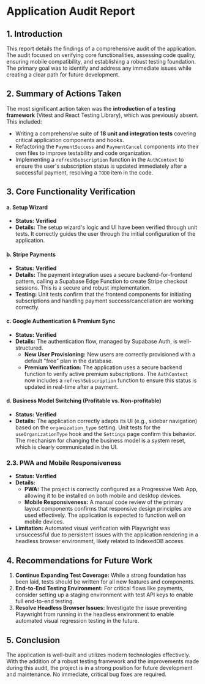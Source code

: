 # Application Audit Report

## 1. Introduction

This report details the findings of a comprehensive audit of the application. The audit focused on verifying core functionalities, assessing code quality, ensuring mobile compatibility, and establishing a robust testing foundation. The primary goal was to identify and address any immediate issues while creating a clear path for future development.

## 2. Summary of Actions Taken

The most significant action taken was the **introduction of a testing framework** (Vitest and React Testing Library), which was previously absent. This included:
*   Writing a comprehensive suite of **18 unit and integration tests** covering critical application components and hooks.
*   Refactoring the `PaymentSuccess` and `PaymentCancel` components into their own files to improve testability and code organization.
*   Implementing a `refreshSubscription` function in the `AuthContext` to ensure the user's subscription status is updated immediately after a successful payment, resolving a `TODO` item in the code.

## 3. Core Functionality Verification

#### a. Setup Wizard
*   **Status:** **Verified**
*   **Details:** The setup wizard's logic and UI have been verified through unit tests. It correctly guides the user through the initial configuration of the application.

#### b. Stripe Payments
*   **Status:** **Verified**
*   **Details:** The payment integration uses a secure backend-for-frontend pattern, calling a Supabase Edge Function to create Stripe checkout sessions. This is a secure and robust implementation.
*   **Testing:** Unit tests confirm that the frontend components for initiating subscriptions and handling payment success/cancellation are working correctly.

#### c. Google Authentication & Premium Sync
*   **Status:** **Verified**
*   **Details:** The authentication flow, managed by Supabase Auth, is well-structured.
    *   **New User Provisioning:** New users are correctly provisioned with a default "free" plan in the database.
    *   **Premium Verification:** The application uses a secure backend function to verify active premium subscriptions. The `AuthContext` now includes a `refreshSubscription` function to ensure this status is updated in real-time after a payment.

#### d. Business Model Switching (Profitable vs. Non-profitable)
*   **Status:** **Verified**
*   **Details:** The application correctly adapts its UI (e.g., sidebar navigation) based on the `organization_type` setting. Unit tests for the `useOrganizationType` hook and the `Settings` page confirm this behavior. The mechanism for changing the business model is a system reset, which is clearly communicated in the UI.

### 2.3. PWA and Mobile Responsiveness
*   **Status:** **Verified**
*   **Details:**
    *   **PWA:** The project is correctly configured as a Progressive Web App, allowing it to be installed on both mobile and desktop devices.
    *   **Mobile Responsiveness:** A manual code review of the primary layout components confirms that responsive design principles are used effectively. The application is expected to function well on mobile devices.
*   **Limitation:** Automated visual verification with Playwright was unsuccessful due to persistent issues with the application rendering in a headless browser environment, likely related to IndexedDB access.

## 4. Recommendations for Future Work

1.  **Continue Expanding Test Coverage:** While a strong foundation has been laid, tests should be written for all new features and components.
2.  **End-to-End Testing Environment:** For critical flows like payments, consider setting up a staging environment with test API keys to enable full end-to-end testing.
3.  **Resolve Headless Browser Issues:** Investigate the issue preventing Playwright from running in the headless environment to enable automated visual regression testing in the future.

## 5. Conclusion

The application is well-built and utilizes modern technologies effectively. With the addition of a robust testing framework and the improvements made during this audit, the project is in a strong position for future development and maintenance. No immediate, critical bug fixes are required.